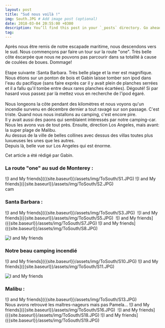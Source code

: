 ```yaml
---
layout: post
title: "Sud nous voilà !"
img: South.JPG # Add image post (optional)
date: 2018-03-04 20:55:00 +0300
description: You’ll find this post in your `_posts` directory. Go ahead and edit it and re-build the site to see your changes. # Add post description (optional)
tag: 
---
```

<p>
Après nous être remis de notre escapade maritime, nous descendons vers le sud. Nous commençons par faire un tour sur la route "one".
Très belle côte éscarpée que nous ne pouvons pas parcourir dans sa totalité à cause de coulées de boues. Dommage! <br/>  <br/> 
Etape suivante :Santa Barbara. Très belle plage et la mer est magnifique. <br/>
Nous étions sur un ponton de bois et  Gabin laisse tomber son  ipod dans l'eau du pacifique 
(sans faire exprès car il y avait plein de planches serrées et il a fallu qu'il tombe entre deux rares planches écartées).
 Dégouté! Si par hasard vous passez par là mettez vous en recherche de l'ipod égaré.
   <br/>  <br/> 
  Nous longeons la côte pendant des kilomètres et nous voyons qu'un incendie survenu en décembre dernier a tout ravagé sur son passage. C'est triste.
   Quand nous nous installons au camping, c'est encore pire.  <br/> Il y avait aussi des paons qui semblaient intéressés par notre camping-car. 
   Nous les avons vus de tout près. Ensuite, direction Los Angeles,
  mais avant: la super plage de Malibu. <br/> Au dessus de la ville de belles collines avec dessus des villas toutes plus luxueuses les unes que les autres. <br/>
   Depuis là, belle vue sur Los Angeles qui est énorme.
 </p>
  Cet article a été rédigé par Gabin.
 <br/> 
 <h3> La route "one" au sud de Monterey :</h3>
![I and My friends]({{site.baseurl}}/assets/img/ToSouth/S1.JPG)
![I and My friends]({{site.baseurl}}/assets/img/ToSouth/S2.JPG)
 <br/> cam
 <h3> Santa Barbara :</h3>
![I and My friends]({{site.baseurl}}/assets/img/ToSouth/S3.JPG)
<img class="Rot270" src="{{site.baseurl}}/assets/img/ToSouth/S4.JPG" alt="">
![I and My friends]({{site.baseurl}}/assets/img/ToSouth/S5.JPG)
<img class="Rot270" src="{{site.baseurl}}/assets/img/ToSouth/S6.JPG" alt="">
![I and My friends]({{site.baseurl}}/assets/img/ToSouth/S7.JPG)
![I and My friends]({{site.baseurl}}/assets/img/ToSouth/S8.JPG)

![I and My friends]({{site.baseurl}}/assets/img/ToSouth/S9.JPG)
 <br/> 
 <h3> Notre beau camping incendié</h3>
![I and My friends]({{site.baseurl}}/assets/img/ToSouth/S10.JPG)
![I and My friends]({{site.baseurl}}/assets/img/ToSouth/S11.JPG)

![I and My friends]({{site.baseurl}}/assets/img/ToSouth/S12.JPG)
  <br/> 
 <h3> Malibu :</h3>
![I and My friends]({{site.baseurl}}/assets/img/ToSouth/S13.JPG)
<img class="Rot270" src="{{site.baseurl}}/assets/img/ToSouth/S14.JPG" alt="">
<img class="Rot270" src="{{site.baseurl}}/assets/img/ToSouth/S15.JPG" alt="">
 <br/>Nous avons retrouvé les maîtres-nageurs mais pas Pamela...
![I and My friends]({{site.baseurl}}/assets/img/ToSouth/S16.JPG)
<img class="Rot90" src="{{site.baseurl}}/assets/img/ToSouth/S17.JPG" alt="">
![I and My friends]({{site.baseurl}}/assets/img/ToSouth/S18.JPG)
![I and My friends]({{site.baseurl}}/assets/img/ToSouth/S19.JPG)










